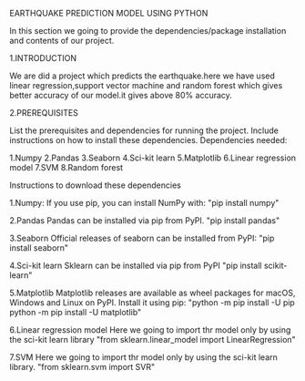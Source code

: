 EARTHQUAKE PREDICTION MODEL USING PYTHON

In this section we going to provide the dependencies/package installation and contents of our project.

1.INTRODUCTION

We are did a project which predicts the earthquake.here we have used linear regression,support vector machine and random forest
which gives better accuracy of our model.it gives above 80% accuracy.

2.PREREQUISITES

List the prerequisites and dependencies for running the project. Include instructions on how to install these dependencies.
Dependencies needed:
  
  1.Numpy
  2.Pandas
  3.Seaborn
  4.Sci-kit learn
  5.Matplotlib
  6.Linear regression model
  7.SVM
  8.Random forest

Instructions to download these dependencies

1.Numpy:
  If you use pip, you can install NumPy with:
  "pip install numpy"
  
2.Pandas
  Pandas can be installed via pip from PyPI.
  "pip install pandas"
  
3.Seaborn
  Official releases of seaborn can be installed from PyPI:
  "pip install seaborn"

4.Sci-kit learn
  Sklearn can be installed via pip from PyPI
  "pip install scikit-learn"

5.Matplotlib
  Matplotlib releases are available as wheel packages for macOS, Windows and Linux on PyPI. Install it using pip:
  "python -m pip install -U pip
  python -m pip install -U matplotlib"

6.Linear regression model
  Here we going to import thr model only by using the sci-kit learn library
  "from sklearn.linear_model import LinearRegression"

7.SVM
  Here we going to import thr model only by using the sci-kit learn library.
  "from sklearn.svm import SVR"


